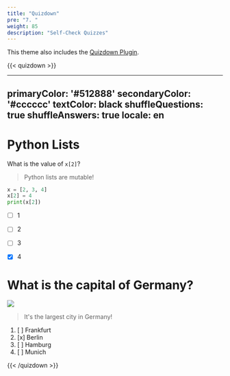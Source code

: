 ```yaml
---
title: "Quizdown"
pre: "7. "
weight: 85
description: "Self-Check Quizzes"
---
```


This theme also includes the [Quizdown Plugin](https://github.com/bonartm/hugo-quiz). 

{{< quizdown >}}

---
primaryColor: '#512888'
secondaryColor: '#cccccc'
textColor: black
shuffleQuestions: true
shuffleAnswers: true
locale: en
---

# Python Lists

What is the value of `x[2]`?

> Python lists are mutable!

```python
x = [2, 3, 4]
x[2] = 4
print(x[2])
```

- [ ] 1
- [ ] 2
- [ ] 3
- [x] 4


# What is the capital of Germany? 

![](https://upload.wikimedia.org/wikipedia/commons/thumb/3/3b/Siegessaeule_Aussicht_10-13_img4_Tiergarten.jpg/405px-Siegessaeule_Aussicht_10-13_img4_Tiergarten.jpg)

> It's the largest city in Germany!         

1. [ ] Frankfurt
1. [x] Berlin
1. [ ] Hamburg
1. [ ] Munich

{{< /quizdown >}}
